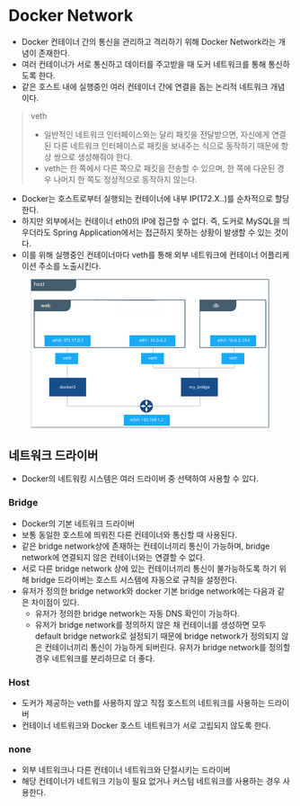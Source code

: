# Docker Network

* Docker 컨테이너 간의 통신을 관리하고 격리하기 위해 Docker Network라는 개념이 존재한다.
* 여러 컨테이너가 서로 통신하고 데이터를 주고받을 때 도커 네트워크를 통해 통신하도록 한다.
* 같은 호스트 내에 실행중인 여러 컨테이너 간에 연결을 돕는 논리적 네트워크 개념이다.

> veth
>
> * 일반적인 네트워크 인터페이스와는 달리 패킷을 전달받으면, 자신에게 연결된 다른 네트워크 인터페이스로 패킷을 보내주는 식으로 동작하기 때문에 항상 쌍으로 생성해줘야 한다.
> * veth는 한 쪽에서 다른 쪽으로 패킷을 전송할 수 있으며, 한 쪽에 다운된 경우 나머지 한 쪽도 정상적으로 동작하지 않는다.

* Docker는 호스트로부터 실행되는 컨테이너에 내부 IP(172.X..)를 순차적으로 할당한다.
* 하지만 외부에서는 컨테이너 eth0의 IP에 접근할 수 없다. 즉, 도커로 MySQL을 띄우더라도 Spring Application에서는 접근하지 못하는 상황이 발생할 수 있는 것이다.
* 이를 위해 실행중인 컨테이너마다 veth를 통해 외부 네트워크에 컨테이너 어플리케이션 주소를 노출시킨다.

<figure><img src="../../.gitbook/assets/image (2) (1) (1) (1) (1) (1) (1) (1) (1) (1) (1).png" alt=""><figcaption></figcaption></figure>

## 네트워크 드라이버

* Docker의 네트워킹 시스템은 여러 드라이버 중 선택하여 사용할 수 있다.

### Bridge

* Docker의 기본 네트워크 드라이버
* 보통 동일한 호스트에 띄워진 다른 컨테이너와 통신할 때 사용된다.
* 같은 bridge network상에 존재하는 컨테이너끼리 통신이 가능하며, bridge network에 연결되지 않은 컨테이너와는 연결할 수 없다.
* 서로 다른 bridge network 상에 있는 컨테이너끼리 통신이 불가능하도록 하기 위해 bridge 드라이버는 호스트 시스템에 자동으로 규칙을 설정한다.
* 유저가 정의한 bridge network와 docker 기본 bridge network에는 다음과 같은 차이점이 있다.
  * 유저가 정의한 bridge network는 자동 DNS 확인이 가능하다.
  * 유저가 bridge network를 정의하지 않은 채 컨테이너를 생성하면 모두 default bridge network로 설정되기 때문에 bridge network가 정의되지 않은 컨테이너끼리 통신이 가능하게 되버린다. 유저가 bridge network를 정의할 경우 네트워크를 분리하므로 더 좋다.

### Host

* 도커가 제공하는 veth를 사용하지 않고 직접 호스트의 네트워크를 사용하는 드라이버
* 컨테이너 네트워크와 Docker 호스트 네트워크가 서로 고립되지 않도록 한다.

### none

* 외부 네트워크나 다른 컨테이너 네트워크와 단절시키는 드라이버
* 해당 컨테이너가 네트워크 기능이 필요 없거나 커스텀 네트워크를 사용하는 경우 사용한다.
